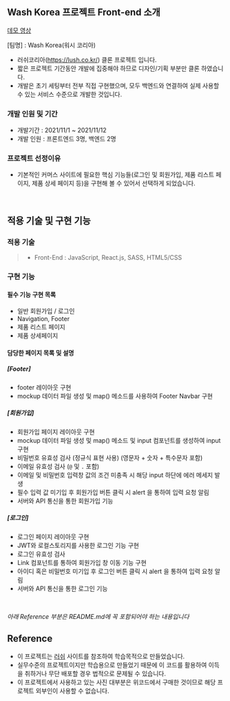 ## Wash Korea 프로젝트 Front-end 소개

[데모 영상](https://drive.google.com/file/d/1BbsvlZo2QaIZrlAps9iEAxLlXMc7TCYO/view?usp=sharing)

[팀명] : Wash Korea(워시 코리아)

- 러쉬코리아(https://lush.co.kr/) 클론 프로젝트 입니다.
- 짧은 프로젝트 기간동안 개발에 집중해야 하므로 디자인/기획 부분만 클론 하였습니다.
- 개발은 초기 세팅부터 전부 직접 구현했으며, 모두 백엔드와 연결하여 실제 사용할 수 있는 서비스 수준으로 개발한 것입니다.

### 개발 인원 및 기간

- 개발기간 : 2021/11/1 ~ 2021/11/12
- 개발 인원 : 프론트엔드 3명, 백엔드 2명

### 프로젝트 선정이유

- 기본적인 커머스 사이트에 필요한 핵심 기능들(로그인 및 회원가입, 제품 리스트 페이지, 제품 상세 페이지 등)을 구현해 볼 수 있어서 선택하게 되었습니다.

<br>

## 적용 기술 및 구현 기능

### 적용 기술

> - Front-End : JavaScript, React.js, SASS, HTML5/CSS

### 구현 기능

#### 필수 기능 구현 목록

- 일반 회원가입 / 로그인
- Navigation, Footer
- 제품 리스트 페이지
- 제품 상세페이지

#### 담당한 페이지 목록 및 설명

##### [Footer]

- footer 레이아웃 구현
- mockup 데이터 파일 생성 및 map() 메소드를 사용하여 Footer Navbar 구현

##### [회원가입]

- 회원가입 페이지 레이아웃 구현
- mockup 데이터 파일 생성 및 map() 메소드 및 input 컴포넌트를 생성하여 input 구현
- 비밀번호 유효성 검사 (정규식 표현 사용) (영문자 + 숫자 + 특수문자 포함)
- 이메일 유효성 검사 (`@` 및 `.` 포함)
- 이메일 및 비밀번호 입력창 값의 조건 미충족 시 해당 input 하단에 에러 메세지 발생
- 필수 입력 값 미기입 후 회원가입 버튼 클릭 시 alert 을 통하여 입력 요청 알림
- 서버와 API 통신을 통한 회원가입 기능

##### [로그인]

- 로그인 페이지 레이아웃 구현
- JWT와 로컬스토리지를 사용한 로그인 기능 구현
- 로그인 유효성 검사
- Link 컴포넌트를 통하여 회원가입 창 이동 기능 구현
- 아이디 혹은 비밀번호 미기입 후 로그인 버튼 클릭 시 alert 을 통하여 입력 요청 알림
- 서버와 API 통신을 통한 로그인 기능

<br>

_아래 Reference 부분은 README.md에 꼭 포함되어야 하는 내용입니다_

## Reference

- 이 프로젝트는 [러쉬](https://lush.co.kr/) 사이트를 참조하여 학습목적으로 만들었습니다.
- 실무수준의 프로젝트이지만 학습용으로 만들었기 때문에 이 코드를 활용하여 이득을 취하거나 무단 배포할 경우 법적으로 문제될 수 있습니다.
- 이 프로젝트에서 사용하고 있는 사진 대부분은 위코드에서 구매한 것이므로 해당 프로젝트 외부인이 사용할 수 없습니다.
